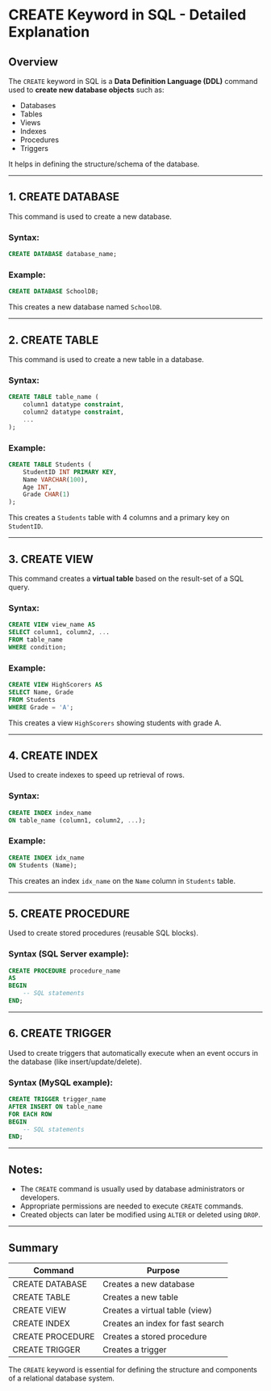 # CREATE Keyword in SQL - Detailed Explanation

## Overview

The `CREATE` keyword in SQL is a **Data Definition Language (DDL)** command used to **create new database objects** such as:

* Databases
* Tables
* Views
* Indexes
* Procedures
* Triggers

It helps in defining the structure/schema of the database.

---

## 1. CREATE DATABASE

This command is used to create a new database.

### Syntax:

```sql
CREATE DATABASE database_name;
```

### Example:

```sql
CREATE DATABASE SchoolDB;
```

This creates a new database named `SchoolDB`.

---

## 2. CREATE TABLE

This command is used to create a new table in a database.

### Syntax:

```sql
CREATE TABLE table_name (
    column1 datatype constraint,
    column2 datatype constraint,
    ...
);
```

### Example:

```sql
CREATE TABLE Students (
    StudentID INT PRIMARY KEY,
    Name VARCHAR(100),
    Age INT,
    Grade CHAR(1)
);
```

This creates a `Students` table with 4 columns and a primary key on `StudentID`.

---

## 3. CREATE VIEW

This command creates a **virtual table** based on the result-set of a SQL query.

### Syntax:

```sql
CREATE VIEW view_name AS
SELECT column1, column2, ...
FROM table_name
WHERE condition;
```

### Example:

```sql
CREATE VIEW HighScorers AS
SELECT Name, Grade
FROM Students
WHERE Grade = 'A';
```

This creates a view `HighScorers` showing students with grade A.

---

## 4. CREATE INDEX

Used to create indexes to speed up retrieval of rows.

### Syntax:

```sql
CREATE INDEX index_name
ON table_name (column1, column2, ...);
```

### Example:

```sql
CREATE INDEX idx_name
ON Students (Name);
```

This creates an index `idx_name` on the `Name` column in `Students` table.

---

## 5. CREATE PROCEDURE

Used to create stored procedures (reusable SQL blocks).

### Syntax (SQL Server example):

```sql
CREATE PROCEDURE procedure_name
AS
BEGIN
    -- SQL statements
END;
```

---

## 6. CREATE TRIGGER

Used to create triggers that automatically execute when an event occurs in the database (like insert/update/delete).

### Syntax (MySQL example):

```sql
CREATE TRIGGER trigger_name
AFTER INSERT ON table_name
FOR EACH ROW
BEGIN
    -- SQL statements
END;
```

---

## Notes:

* The `CREATE` command is usually used by database administrators or developers.
* Appropriate permissions are needed to execute `CREATE` commands.
* Created objects can later be modified using `ALTER` or deleted using `DROP`.

---

## Summary

| Command          | Purpose                          |
| ---------------- | -------------------------------- |
| CREATE DATABASE  | Creates a new database           |
| CREATE TABLE     | Creates a new table              |
| CREATE VIEW      | Creates a virtual table (view)   |
| CREATE INDEX     | Creates an index for fast search |
| CREATE PROCEDURE | Creates a stored procedure       |
| CREATE TRIGGER   | Creates a trigger                |

The `CREATE` keyword is essential for defining the structure and components of a relational database system.
